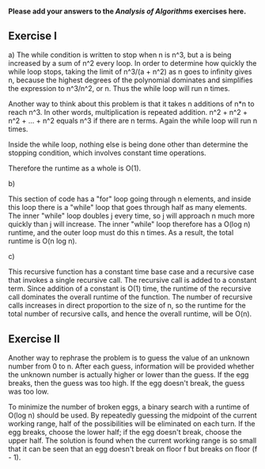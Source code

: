 #### Please add your answers to the ***Analysis of  Algorithms*** exercises here.

## Exercise I

a) The while condition is written to stop when n is n^3, but a is being increased by a sum of n^2 every loop. In order to determine how quickly the while loop stops, taking the limit of n^3/(a + n^2) as n goes to infinity gives n, because the highest degrees of the polynomial dominates and simplifies the expression to n^3/n^2, or n. Thus the while loop will run n times.

Another way to think about this problem is that it takes n additions of n*n to reach n^3. In other words, multiplication is repeated addition. n^2 + n^2 + n^2 + ... + n^2 equals n^3 if there are n terms. Again the while loop will run n times.

Inside the while loop, nothing else is being done other than determine the stopping condition, which involves constant time operations.

Therefore the runtime as a whole is O(1).

b)

This section of code has a "for" loop going through n elements, and inside this loop there is a "while" loop that goes through half as many elements. The inner "while" loop doubles j every time, so j will approach n much more quickly than j will increase. The inner "while" loop therefore has a O(log n) runtime, and the outer loop must do this n times. As a result, the total runtime is O(n log n).


c)

This recursive function has a constant time base case and a recursive case that invokes a single recursive call. The recursive call is added to a constant term. Since addition of a constant is O(1) time, the runtime of the recursive call dominates the overall runtime of the function. The number of recursive calls increases in direct proportion to the size of n, so the runtime for the total number of recursive calls, and hence the overall runtime, will be O(n).

## Exercise II

Another way to rephrase the problem is to guess the value of an unknown number from 0 to n. After each guess, information will be provided whether the unknown number is actually higher or lower than the guess. If the egg breaks, then the guess was too high. If the egg doesn't break, the guess was too low.

To minimize the number of broken eggs, a binary search with a runtime of O(log n) should be used. By repeatedly guessing the midpoint of the current working range, half of the possibilities will be eliminated on each turn. If the egg breaks, choose the lower half; if the egg doesn't break, choose the upper half. The solution is found when the current working range is so small that it can be seen that an egg doesn't break on floor f but breaks on floor (f - 1).